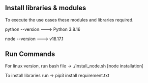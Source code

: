 ## Install libraries & modules

To execute the use cases these modules and libraries required.

python --version ---> Python 3.8.16

node --version ---> v18.17.1

## Run Commands

For linux version, run bash file -> ./install_node.sh [node installation]

To install libraries run -> pip3 install requirement.txt

